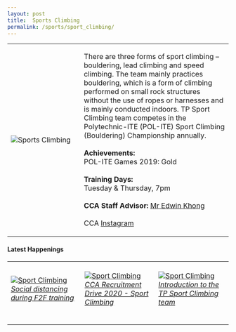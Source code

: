 ```yaml
---
layout: post
title:  Sports Climbing
permalink: /sports/sport_climbing/
---
```


<table>
    <tr>
        <td style="width:33%"><image src="{{site.baseurl}}/images/CCA_sports_climbing.jpg" style="display:block;margin-left:auto;margin-right:auto;" alt="Sports Climbing"></image></td>
        <td>
            <p>
                There are three forms of sport climbing – bouldering, lead climbing and speed climbing. The team mainly practices bouldering, which is a form of climbing performed on small rock structures without the use of ropes or harnesses and is mainly conducted indoors. TP Sport Climbing team competes in the Polytechnic-ITE (POL-ITE) Sport Climbing (Bouldering) Championship annually.<br>
                <br>
                <b>Achievements:</b><br>
                POL-ITE Games 2019: Gold<br>
                <br>
                <b>Training Days:</b><br>
                Tuesday & Thursday, 7pm<br>
                <br>
                <b>CCA Staff Advisor:</b> <a href="mailto:edwink@tp.edu.sg">Mr Edwin Khong</a><br>
                <br>
                CCA <a href="https://www.instagram.com/teamtpsc">Instagram</a>
            </p>
        </td>
    </tr>
</table>


#### Latest Happenings

<table>
    <tr>
        <td style="width:33%"><br>
            <a href="https://www.instagram.com/stories/highlights/17866582777911563/">
                <image src="{{site.baseurl}}/images/CCA-Sportclimbing_IG1.png" style="display:block;margin-left:auto;margin-right:auto;" alt="Sport Climbing">
                <h6 style="margin-top:0%">Social distancing during F2F training</h6>
                </image>
            </a>
        </td>
        <td style="width:33%"><br>
            <a href="https://www.instagram.com/p/CACQZSUnmf5/">
                <image src="{{site.baseurl}}/images/CCA-Sportclimbing_IG2.png" style="display:block;margin-left:auto;margin-right:auto;" alt="Sport Climbing">
                <h6 style="margin-top:0%">CCA Recruitment Drive 2020 - Sport Climbing</h6>
                </image>
            </a>
        </td>
        <td style="width:33%"><br>
            <a href="https://www.instagram.com/p/B-rH8bDnmuC/">
                <image src="{{site.baseurl}}/images/CCA-Sportclimbing_IG3.png" style="display:block;margin-left:auto;margin-right:auto;" alt="Sport Climbing">
                <h6 style="margin-top:0%">Introduction to the TP Sport Climbing team</h6>    
                </image>
            </a>
        </td>
    </tr>
</table>
